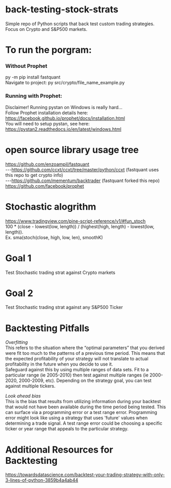 # back-testing-stock-strats
Simple repo of Python scripts that back test custom trading strategies. Focus on Crypto and S&amp;P500 markets.

# To run the porgram:
### Without Prophet
py -m pip install fastquant  
Navigate to project: py src/crypto/file_name_example.py  
### Running with Prophet:
Disclaimer! Running pystan on Windows is really hard...  
Follow Prophet installation details here: https://facebook.github.io/prophet/docs/installation.html  
You will need to setup pystan, see here: https://pystan2.readthedocs.io/en/latest/windows.html  

# open source library usage tree
https://github.com/enzoampil/fastquant  
---https://github.com/ccxt/ccxt/tree/master/python/ccxt (fastquant uses this repo to get crypto info)  
---https://github.com/mementum/backtrader (fastquant forked this repo)  
https://github.com/facebook/prophet  

# Stochastic alogrithm
https://www.tradingview.com/pine-script-reference/v1/#fun_stoch  
100 * (close - lowest(low, length)) / (highest(high, length) - lowest(low, length)).  
Ex. sma(stoch(close, high, low, len), smoothK)  

# Goal 1
Test Stochastic trading strat against Crypto markets  

# Goal 2
Test Stochastic trading strat against any S&P500 Ticker  

# Backtesting Pitfalls
*Overfitting*  
This refers to the situation where the “optimal parameters” that you derived were fit too much to the patterns of a previous time period. This means that the expected profitability of your strategy will not translate to actual profitability in the future when you decide to use it.  
Safeguard against this by using multiple ranges of data sets. Fit to a particular range (ie 2005-2010) then test against multiple ranges (ie 2000-2020, 2000-2009, etc). Depending on the strategy goal, you can test against multiple tickers.

*Look ahead bias*  
This is the bias that results from utilizing information during your backtest that would not have been available during the time period being tested.
This can surface via a programming error or a test range error. Programming error might look like using a strategy that uses 'future' values when determining a trade signal. A test range error could be choosing a specific ticker or year range that appeals to the particular strategy.  

# Additional Resources for Backtesting
https://towardsdatascience.com/backtest-your-trading-strategy-with-only-3-lines-of-python-3859b4a4ab44
